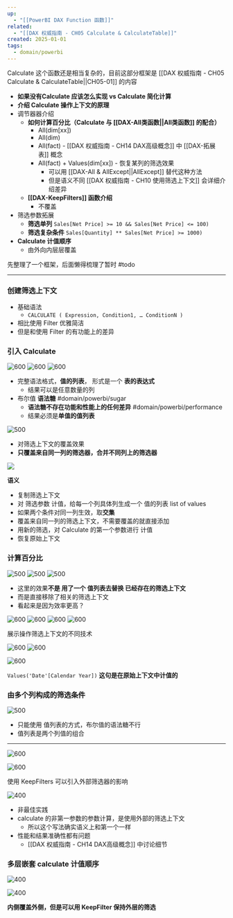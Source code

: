 ```yaml
---
up:
  - "[[PowerBI DAX Function 函数]]"
related:
  - "[[DAX 权威指南 - CH05 Calculate & CalculateTable]]"
created: 2025-01-01
tags:
  - domain/powerbi
---
```


Calculate 这个函数还是相当复杂的，目前这部分框架是 [[DAX 权威指南 - CH05 Calculate & CalculateTable||CH05-01]] 的内容

- **如果没有Calculate 应该怎么实现 vs Calculate 简化计算**
- **介绍 Calculate 操作上下文的原理**
- 调节器器介绍
	- **如何计算百分比（Calculate 与 [[DAX-All类函数||All类函数]] 的配合）**
		- All(dim[xx])
		- All(dim)
		- All(fact) - [[DAX 权威指南 - CH14 DAX高级概念]] 中 [[DAX-拓展表]] 概念
		- All(fact) + Values(dim[xx]) - 恢复某列的筛选效果
			- 可以用 [[DAX-All & AllExcept||AllExcept]] 替代这种方法
			- 但是语义不同 [[DAX 权威指南 - CH10 使用筛选上下文]] 会详细介绍差异
	- **[[DAX-KeepFilters]] 函数介绍**
		- 不覆盖
- 筛选参数拓展
	- **筛选单列**  `Sales[Net Price] >= 10 && Sales[Net Price] <= 100)`
	- **筛选复杂条件** `Sales[Quantity] ** Sales[Net Price] >= 1000)`
- **Calculate 计值顺序**
	- 由外向内层层覆盖


先整理了一个框架，后面懒得梳理了暂时 #todo

---



### 创建筛选上下文


- 基础语法
	- `CALCULATE ( Expression, Condition1, … ConditionN )`
- 相比使用 Filter 优雅简洁
- 但是和使用 Filter 的有功能上的差异


### 引入 Calculate



![600](https://s1.vika.cn/space/2024/03/23/e6fb83b7bc464a1ea848e3ab3280fa40)
![600](https://s1.vika.cn/space/2024/03/23/68552bb6545248448700844e4090c448)
![600](https://s1.vika.cn/space/2024/03/23/54bc7ef1bd21463dbe0147a49303ddf6)

- 完整语法格式，**值的列表**， 形式是一个 **表的表达式**
	- 结果可以是任意数量的列
- 布尔值 **语法糖**  #domain/powerbi/sugar
	- **语法糖不存在功能和性能上的任何差异** #domain/powerbi/performance 
	- 结果必须是**单值的值列表**
	





![500](https://s1.vika.cn/space/2024/03/23/c3046843cb69486eb51a6ecc4ec57dc8)


- 对筛选上下文的覆盖效果
- **只覆盖来自同一列的筛选器，合并不同列上的筛选器**

![](https://s1.vika.cn/space/2024/03/23/a80ac07849254c13acfca4775ec33200)

**语义**

- 复制筛选上下文
- 对 筛选参数 计值，给每一个列具体列生成一个 值的列表 list of values
- 如果两个条件对同一列生效，取**交集**
- 覆盖来自同一列的筛选上下文，不需要覆盖的就直接添加
- 用新的筛选，对 Calculate 的第一个参数进行 计值
- 恢复原始上下文


### 计算百分比

![500](https://s1.vika.cn/space/2024/03/23/20a0a866345e435fae19d07018aabcbd)
![500](https://s1.vika.cn/space/2024/03/23/1d63cfb6bd90491aa4a002ae3d21ef14)
![500](https://s1.vika.cn/space/2024/03/23/07e761351cc64d95b803379f509a3868)

- 这里的效果**不是 用了一个 值列表去替换 已经存在的筛选上下文**
- 而是直接移除了相关的筛选上下文
- 看起来是因为效率更高？

![600](https://s1.vika.cn/space/2024/03/23/507ea39dce2e4cedbd4be1d4199369e4)
![600](https://s1.vika.cn/space/2024/03/23/f63ae510661f4f48b71e4bbc831de8ba)
![600](https://s1.vika.cn/space/2024/03/23/2ae0f82a6c67439e8b03fbb9476b0533)
![600](https://s1.vika.cn/space/2024/03/23/9603c4bd09634fe0915f68e33894c578)

展示操作筛选上下文的不同技术

![600](https://s1.vika.cn/space/2024/03/23/604413a4bc244131ab9acf0d44b3429e)
![600](https://s1.vika.cn/space/2024/03/23/81fe1d17658b46599e1c72dc85bfbfba)

![600](https://s1.vika.cn/space/2024/03/23/d250a1735f7d4d0ba4fa7cf8683feec1)


`Values('Date'[Calendar Year])` **这句是在原始上下文中计值的**


### 由多个列构成的筛选条件

![500](https://s1.vika.cn/space/2024/03/23/2f4b22ff23c0452d8e7e73573dd8558b)

- 只能使用 值列表的方式，布尔值的语法糖不行
- 值列表是两个列值的组合

---

![600](https://s1.vika.cn/space/2024/03/23/5f2301e778d54778a9a12c8551b1d75e)

![600](https://s1.vika.cn/space/2024/03/23/7374b8dff4bb497b86de2ad07b0daf2f)

使用 KeepFilters 可以引入外部筛选器的影响

![400](https://s1.vika.cn/space/2024/03/23/2c856071cb4145918d58092249faeb36)

- 非最佳实践
- calculate 的非第一参数的参数计算，是使用外部的筛选上下文
	- 所以这个写法确实语义上和第一个一样
- 性能和结果准确性都有问题
	- [[DAX 权威指南 - CH14 DAX高级概念]] 中讨论细节


### 多层嵌套 calculate 计值顺序

![400](https://s1.vika.cn/space/2024/03/23/a3ea4a1dd5774fec849aa27ab838a641)

![400](https://s1.vika.cn/space/2024/03/23/2f03f3aaf6f94e06bd0b164d2e8f6470)

**内侧覆盖外侧，但是可以用 KeepFilter 保持外层的筛选**
